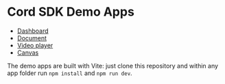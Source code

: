 # Cord SDK Demo Apps

- [Dashboard](https://docs.cord.com/get-started/demo-apps/dashboard)
- [Document](https://docs.cord.com/get-started/demo-apps/document)
- [Video player](https://docs.cord.com/get-started/demo-apps/video-player)
- [Canvas](https://docs.cord.com/get-started/demo-apps/canvas)

The demo apps are built with Vite: just clone this repository and within any app folder run `npm install` and `npm run dev`.
